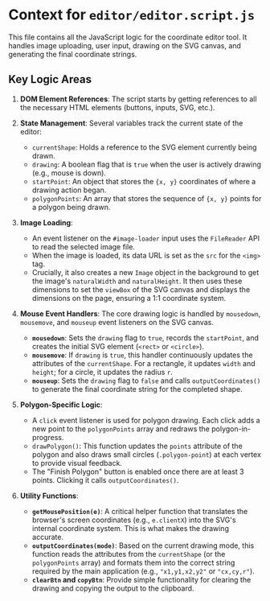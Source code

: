# Context for `editor/editor.script.js`

This file contains all the JavaScript logic for the coordinate editor tool. It handles image uploading, user input, drawing on the SVG canvas, and generating the final coordinate strings.

## Key Logic Areas

1.  **DOM Element References**: The script starts by getting references to all the necessary HTML elements (buttons, inputs, SVG, etc.).

2.  **State Management**: Several variables track the current state of the editor:
    *   `currentShape`: Holds a reference to the SVG element currently being drawn.
    *   `drawing`: A boolean flag that is `true` when the user is actively drawing (e.g., mouse is down).
    *   `startPoint`: An object that stores the `{x, y}` coordinates of where a drawing action began.
    *   `polygonPoints`: An array that stores the sequence of `{x, y}` points for a polygon being drawn.

3.  **Image Loading**: 
    *   An event listener on the `#image-loader` input uses the `FileReader` API to read the selected image file.
    *   When the image is loaded, its data URL is set as the `src` for the `<img>` tag.
    *   Crucially, it also creates a new `Image` object in the background to get the image's `naturalWidth` and `naturalHeight`. It then uses these dimensions to set the `viewBox` of the SVG canvas and displays the dimensions on the page, ensuring a 1:1 coordinate system.

4.  **Mouse Event Handlers**: The core drawing logic is handled by `mousedown`, `mousemove`, and `mouseup` event listeners on the SVG canvas.
    *   **`mousedown`**: Sets the `drawing` flag to `true`, records the `startPoint`, and creates the initial SVG element (`<rect>` or `<circle>`).
    *   **`mousemove`**: If `drawing` is `true`, this handler continuously updates the attributes of the `currentShape`. For a rectangle, it updates `width` and `height`; for a circle, it updates the radius `r`.
    *   **`mouseup`**: Sets the `drawing` flag to `false` and calls `outputCoordinates()` to generate the final coordinate string for the completed shape.

5.  **Polygon-Specific Logic**:
    *   A `click` event listener is used for polygon drawing. Each click adds a new point to the `polygonPoints` array and redraws the polygon-in-progress.
    *   `drawPolygon()`: This function updates the `points` attribute of the polygon and also draws small circles (`.polygon-point`) at each vertex to provide visual feedback.
    *   The "Finish Polygon" button is enabled once there are at least 3 points. Clicking it calls `outputCoordinates()`.

6.  **Utility Functions**:
    *   **`getMousePosition(e)`**: A critical helper function that translates the browser's screen coordinates (e.g., `e.clientX`) into the SVG's internal coordinate system. This is what makes the drawing accurate.
    *   **`outputCoordinates(mode)`**: Based on the current drawing mode, this function reads the attributes from the `currentShape` (or the `polygonPoints` array) and formats them into the correct string required by the main application (e.g., `"x1,y1,x2,y2"` or `"cx,cy,r"`).
    *   **`clearBtn` and `copyBtn`**: Provide simple functionality for clearing the drawing and copying the output to the clipboard.
